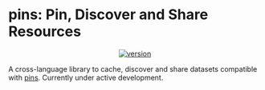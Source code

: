 # pins: Pin, Discover and Share Resources

<p align="center">
  <a href="https://www.npmjs.com/package/pinsjs"><img src="https://img.shields.io/npm/v/pinsjs.svg" alt="version"></a>
</p>

A cross-language library to cache, discover and share datasets compatible with [pins](https://github.com/rstudio/pins). Currently under active development.